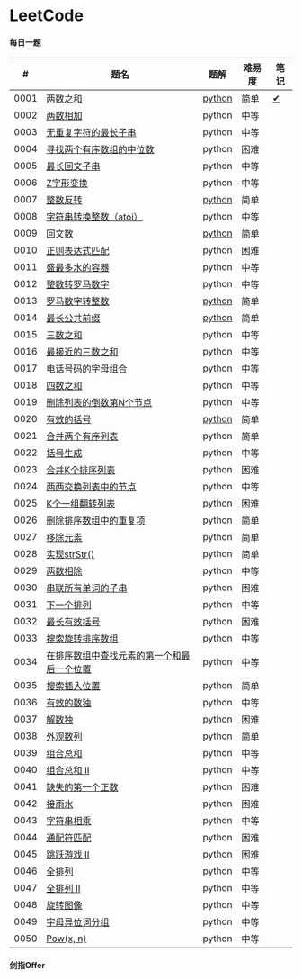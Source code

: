 # LeetCode

#### 每日一题

| #    | 题名                                                         | 题解 | 难易度 | 笔记 |
| ---- | ------------------------------------------------------------ | -------- | ---------- | ---- |
| 0001 | [两数之和](https://leetcode-cn.com/problems/two-sum) | [python](https://github.com/Sibyl233/LeetCode/blob/master/src/0001/0001.py) | 简单       | [✔](https://github.com/Sibyl233/LeetCode/blob/master/note/0001.md) |
| 0002 | [两数相加](https://leetcode-cn.com/problems/add-two-numbers) | python   | 中等       |      |
| 0003 | [无重复字符的最长子串](https://leetcode-cn.com/problems/longest-substring-without-repeating-characters) | python   | 中等    |  |
| 0004 | [寻找两个有序数组的中位数](https://leetcode-cn.com/problems/median-of-two-sorted-arrays/) | python | 困难 |      |
| 0005 | [最长回文子串](https://leetcode-cn.com/problems/longest-palindromic-substring/) | python | 中等 |      |
| 0006 | [Z字形变换](https://leetcode-cn.com/problems/zigzag-conversion/) | python | 中等 |      |
| 0007 | [整数反转](https://leetcode-cn.com/problems/reverse-integer/) | [python](https://github.com/Sibyl233/LeetCode/blob/master/src/0007/0007.py) | 简单 |      |
| 0008 | [字符串转换整数（atoi）](https://leetcode-cn.com/problems/string-to-integer-atoi/) | python | 中等 |      |
| 0009 | [回文数](https://leetcode-cn.com/problems/palindrome-number/) | [python](https://github.com/Sibyl233/LeetCode/blob/master/src/0009/0009.py) | 简单 |      |
| 0010 | [正则表达式匹配](https://leetcode-cn.com/problems/regular-expression-matching/) | python | 困难 |      |
| 0011 | [盛最多水的容器](https://leetcode-cn.com/problems/container-with-most-water/) | python | 中等 |      |
| 0012 | [整数转罗马数字](https://leetcode-cn.com/problems/container-with-most-water/) | python | 中等 |      |
| 0013 | [罗马数字转整数](https://leetcode-cn.com/problems/roman-to-integer/) | [python](https://github.com/Sibyl233/LeetCode/blob/master/src/0013/0013.py) | 简单 |      |
| 0014 | [最长公共前缀](https://leetcode-cn.com/problems/longest-common-prefix/) | [python](https://github.com/Sibyl233/LeetCode/blob/master/src/0014/0014.py) | 简单 |      |
| 0015 | [三数之和](https://leetcode-cn.com/problems/longest-common-prefix/) | python | 中等 |      |
| 0016 | [最接近的三数之和](https://leetcode-cn.com/problems/3sum-closest/) | python | 中等 |      |
| 0017 | [电话号码的字母组合](https://leetcode-cn.com/problems/letter-combinations-of-a-phone-number/) | python | 中等 |      |
| 0018 | [四数之和](https://leetcode-cn.com/problems/4sum/) | python | 中等 |      |
| 0019 | [删除列表的倒数第N个节点](https://leetcode-cn.com/problems/remove-nth-node-from-end-of-list/) | python | 中等 |      |
| 0020 | [有效的括号](https://leetcode-cn.com/problems/valid-parentheses/) | [python](https://github.com/Sibyl233/LeetCode/blob/master/src/0020/0020.py) | 简单 |      |
| 0021 | [合并两个有序列表](https://leetcode-cn.com/problems/merge-two-sorted-lists/) | python | 简单 |      |
| 0022 | [括号生成](https://leetcode-cn.com/problems/generate-parentheses/) | python | 中等 |      |
| 0023 | [合并K个排序列表](https://leetcode-cn.com/problems/merge-k-sorted-lists/) | python | 困难 |      |
| 0024 | [两两交换列表中的节点](https://leetcode-cn.com/problems/swap-nodes-in-pairs/) | python | 中等 |      |
| 0025 | [K个一组翻转列表](https://leetcode-cn.com/problems/reverse-nodes-in-k-group/) | python | 困难 |      |
| 0026 | [删除排序数组中的重复项](https://leetcode-cn.com/problems/remove-duplicates-from-sorted-array/) | python | 简单 |      |
| 0027 | [移除元素](https://leetcode-cn.com/problems/remove-element/) | python | 简单 |      |
| 0028 | [实现strStr()](https://leetcode-cn.com/problems/implement-strstr/) | python | 简单 |      |
| 0029 | [两数相除](https://leetcode-cn.com/problems/divide-two-integers/) | python | 中等 |      |
| 0030 | [串联所有单词的子串](https://leetcode-cn.com/problems/substring-with-concatenation-of-all-words/) | python | 困难 |      |
| 0031 | [下一个排列](https://leetcode-cn.com/problems/next-permutation/) | python | 中等 |      |
| 0032 | [最长有效括号](https://leetcode-cn.com/problems/longest-valid-parentheses/) | python | 困难 |      |
| 0033 | [搜索旋转排序数组](https://leetcode-cn.com/problems/longest-valid-parentheses/) | python | 中等 |      |
| 0034 | [在排序数组中查找元素的第一个和最后一个位置](https://leetcode-cn.com/problems/find-first-and-last-position-of-element-in-sorted-array/) | python | 中等 |      |
| 0035 | [搜索插入位置](https://leetcode-cn.com/problems/search-insert-position/) | python | 简单 |      |
| 0036 | [有效的数独](https://leetcode-cn.com/problems/valid-sudoku/) | python | 中等 |      |
| 0037 | [解数独](https://leetcode-cn.com/problems/sudoku-solver/) | python | 困难 |      |
| 0038 | [外观数列](https://leetcode-cn.com/problems/count-and-say/) | python | 简单 |      |
| 0039 | [组合总和](https://leetcode-cn.com/problems/combination-sum/) | python | 中等 |      |
| 0040 | [组合总和 II](https://leetcode-cn.com/problems/combination-sum-ii/) | python | 中等 |      |
| 0041 | [缺失的第一个正数](https://leetcode-cn.com/problems/first-missing-positive/) | python | 困难 |      |
| 0042 | [接雨水](https://leetcode-cn.com/problems/trapping-rain-water/) | python | 困难 |      |
| 0043 | [字符串相乘](https://leetcode-cn.com/problems/multiply-strings) | python | 中等 |      |
| 0044 | [通配符匹配](https://leetcode-cn.com/problems/wildcard-matching) | python | 困难 |      |
| 0045 | [跳跃游戏 II](https://leetcode-cn.com/problems/jump-game-ii) | python | 困难 |      |
| 0046 | [全排列](https://leetcode-cn.com/problems/permutations) | python | 中等 |      |
| 0047 | [全排列 II](https://leetcode-cn.com/problems/permutations-ii) | python | 中等 |      |
| 0048 | [旋转图像](https://leetcode-cn.com/problems/rotate-image) | python | 中等 |      |
| 0049 | [字母异位词分组](https://leetcode-cn.com/problems/group-anagrams) | python | 中等 |      |
| 0050 | [Pow(x, n)](https://leetcode-cn.com/problems/powx-n) | python | 中等 |      |

#### 剑指Offer


